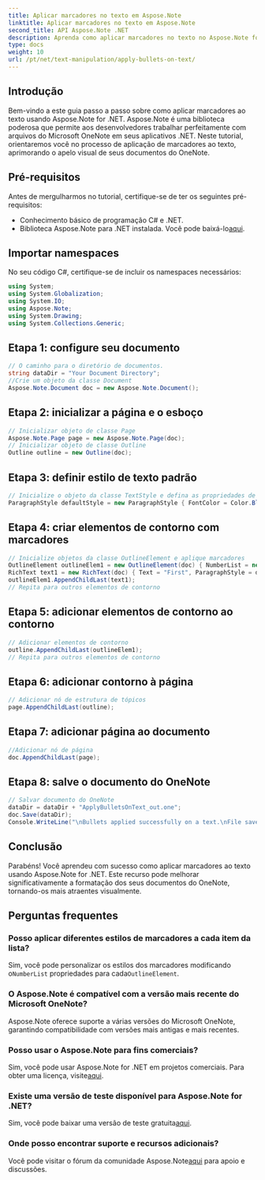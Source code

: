 ```yaml
---
title: Aplicar marcadores no texto em Aspose.Note
linktitle: Aplicar marcadores no texto em Aspose.Note
second_title: API Aspose.Note .NET
description: Aprenda como aplicar marcadores no texto no Aspose.Note for .NET para aprimorar seus documentos do OneNote. Siga este guia passo a passo para uma formatação eficaz.
type: docs
weight: 10
url: /pt/net/text-manipulation/apply-bullets-on-text/
---
```

## Introdução
Bem-vindo a este guia passo a passo sobre como aplicar marcadores ao texto usando Aspose.Note for .NET. Aspose.Note é uma biblioteca poderosa que permite aos desenvolvedores trabalhar perfeitamente com arquivos do Microsoft OneNote em seus aplicativos .NET. Neste tutorial, orientaremos você no processo de aplicação de marcadores ao texto, aprimorando o apelo visual de seus documentos do OneNote.
## Pré-requisitos
Antes de mergulharmos no tutorial, certifique-se de ter os seguintes pré-requisitos:
- Conhecimento básico de programação C# e .NET.
-  Biblioteca Aspose.Note para .NET instalada. Você pode baixá-lo[aqui](https://releases.aspose.com/note/net/).
## Importar namespaces
No seu código C#, certifique-se de incluir os namespaces necessários:
```csharp
using System;
using System.Globalization;
using System.IO;
using Aspose.Note;
using System.Drawing;
using System.Collections.Generic;
```
## Etapa 1: configure seu documento
```csharp
// O caminho para o diretório de documentos.
string dataDir = "Your Document Directory";
//Crie um objeto da classe Document
Aspose.Note.Document doc = new Aspose.Note.Document();
```
## Etapa 2: inicializar a página e o esboço
```csharp
// Inicializar objeto de classe Page
Aspose.Note.Page page = new Aspose.Note.Page(doc);
// Inicializar objeto de classe Outline
Outline outline = new Outline(doc);
```
## Etapa 3: definir estilo de texto padrão
```csharp
// Inicialize o objeto da classe TextStyle e defina as propriedades de formatação
ParagraphStyle defaultStyle = new ParagraphStyle { FontColor = Color.Black, FontName = "Arial", FontSize = 10 };
```
## Etapa 4: criar elementos de contorno com marcadores
```csharp
// Inicialize objetos da classe OutlineElement e aplique marcadores
OutlineElement outlineElem1 = new OutlineElement(doc) { NumberList = new NumberList("*", "Arial", 10) };
RichText text1 = new RichText(doc) { Text = "First", ParagraphStyle = defaultStyle };
outlineElem1.AppendChildLast(text1);
// Repita para outros elementos de contorno
```
## Etapa 5: adicionar elementos de contorno ao contorno
```csharp
// Adicionar elementos de contorno
outline.AppendChildLast(outlineElem1);
// Repita para outros elementos de contorno
```
## Etapa 6: adicionar contorno à página
```csharp
// Adicionar nó de estrutura de tópicos
page.AppendChildLast(outline);
```
## Etapa 7: adicionar página ao documento
```csharp
//Adicionar nó de página
doc.AppendChildLast(page);
```
## Etapa 8: salve o documento do OneNote
```csharp
// Salvar documento do OneNote
dataDir = dataDir + "ApplyBulletsOnText_out.one"; 
doc.Save(dataDir);
Console.WriteLine("\nBullets applied successfully on a text.\nFile saved at " + dataDir); 
```
## Conclusão
Parabéns! Você aprendeu com sucesso como aplicar marcadores ao texto usando Aspose.Note for .NET. Este recurso pode melhorar significativamente a formatação dos seus documentos do OneNote, tornando-os mais atraentes visualmente.
## Perguntas frequentes
### Posso aplicar diferentes estilos de marcadores a cada item da lista?
 Sim, você pode personalizar os estilos dos marcadores modificando o`NumberList` propriedades para cada`OutlineElement`.
### O Aspose.Note é compatível com a versão mais recente do Microsoft OneNote?
Aspose.Note oferece suporte a várias versões do Microsoft OneNote, garantindo compatibilidade com versões mais antigas e mais recentes.
### Posso usar o Aspose.Note para fins comerciais?
 Sim, você pode usar Aspose.Note for .NET em projetos comerciais. Para obter uma licença, visite[aqui](https://purchase.aspose.com/buy).
### Existe uma versão de teste disponível para Aspose.Note for .NET?
 Sim, você pode baixar uma versão de teste gratuita[aqui](https://releases.aspose.com/).
### Onde posso encontrar suporte e recursos adicionais?
 Você pode visitar o fórum da comunidade Aspose.Note[aqui](https://forum.aspose.com/c/note/28) para apoio e discussões.